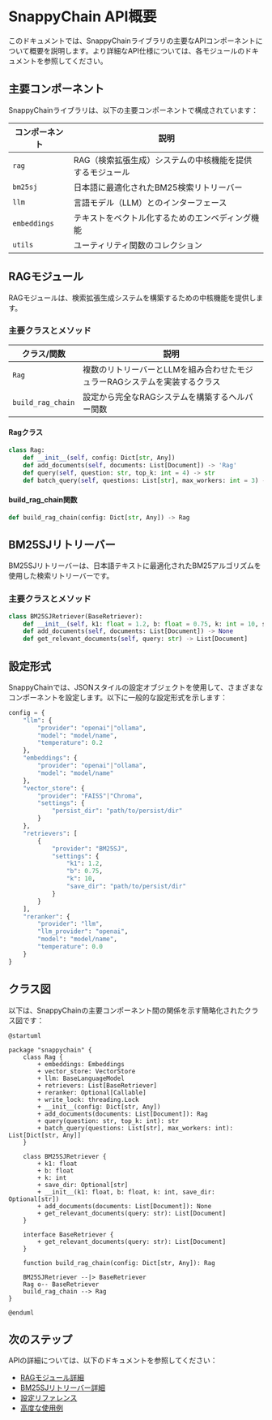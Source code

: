 # SnappyChain API概要

このドキュメントでは、SnappyChainライブラリの主要なAPIコンポーネントについて概要を説明します。より詳細なAPI仕様については、各モジュールのドキュメントを参照してください。

## 主要コンポーネント

SnappyChainライブラリは、以下の主要コンポーネントで構成されています：

| コンポーネント | 説明 |
|--------------|------|
| `rag` | RAG（検索拡張生成）システムの中核機能を提供するモジュール |
| `bm25sj` | 日本語に最適化されたBM25検索リトリーバー |
| `llm` | 言語モデル（LLM）とのインターフェース |
| `embeddings` | テキストをベクトル化するためのエンベディング機能 |
| `utils` | ユーティリティ関数のコレクション |

## RAGモジュール

RAGモジュールは、検索拡張生成システムを構築するための中核機能を提供します。

### 主要クラスとメソッド

| クラス/関数 | 説明 |
|------------|------|
| `Rag` | 複数のリトリーバーとLLMを組み合わせたモジュラーRAGシステムを実装するクラス |
| `build_rag_chain` | 設定から完全なRAGシステムを構築するヘルパー関数 |

#### Ragクラス

```python
class Rag:
    def __init__(self, config: Dict[str, Any])
    def add_documents(self, documents: List[Document]) -> 'Rag'
    def query(self, question: str, top_k: int = 4) -> str
    def batch_query(self, questions: List[str], max_workers: int = 3) -> List[Dict[str, Any]]
```

#### build_rag_chain関数

```python
def build_rag_chain(config: Dict[str, Any]) -> Rag
```

## BM25SJリトリーバー

BM25SJリトリーバーは、日本語テキストに最適化されたBM25アルゴリズムを使用した検索リトリーバーです。

### 主要クラスとメソッド

```python
class BM25SJRetriever(BaseRetriever):
    def __init__(self, k1: float = 1.2, b: float = 0.75, k: int = 10, save_dir: Optional[str] = None)
    def add_documents(self, documents: List[Document]) -> None
    def get_relevant_documents(self, query: str) -> List[Document]
```

## 設定形式

SnappyChainでは、JSONスタイルの設定オブジェクトを使用して、さまざまなコンポーネントを設定します。以下に一般的な設定形式を示します：

```python
config = {
    "llm": {
        "provider": "openai"|"ollama",
        "model": "model/name",
        "temperature": 0.2
    },
    "embeddings": {
        "provider": "openai"|"ollama",
        "model": "model/name"
    },
    "vector_store": {
        "provider": "FAISS"|"Chroma",
        "settings": {
            "persist_dir": "path/to/persist/dir"
        }
    },
    "retrievers": [
        {
            "provider": "BM25SJ",
            "settings": {
                "k1": 1.2,
                "b": 0.75,
                "k": 10,
                "save_dir": "path/to/persist/dir"
            }
        }
    ],
    "reranker": {
        "provider": "llm",
        "llm_provider": "openai",
        "model": "model/name",
        "temperature": 0.0
    }
}
```

## クラス図

以下は、SnappyChainの主要コンポーネント間の関係を示す簡略化されたクラス図です：

```plantuml
@startuml

package "snappychain" {
    class Rag {
        + embeddings: Embeddings
        + vector_store: VectorStore
        + llm: BaseLanguageModel
        + retrievers: List[BaseRetriever]
        + reranker: Optional[Callable]
        + write_lock: threading.Lock
        + __init__(config: Dict[str, Any])
        + add_documents(documents: List[Document]): Rag
        + query(question: str, top_k: int): str
        + batch_query(questions: List[str], max_workers: int): List[Dict[str, Any]]
    }
    
    class BM25SJRetriever {
        + k1: float
        + b: float
        + k: int
        + save_dir: Optional[str]
        + __init__(k1: float, b: float, k: int, save_dir: Optional[str])
        + add_documents(documents: List[Document]): None
        + get_relevant_documents(query: str): List[Document]
    }
    
    interface BaseRetriever {
        + get_relevant_documents(query: str): List[Document]
    }
    
    function build_rag_chain(config: Dict[str, Any]): Rag
    
    BM25SJRetriever --|> BaseRetriever
    Rag o-- BaseRetriever
    build_rag_chain --> Rag
}

@enduml
```

## 次のステップ

APIの詳細については、以下のドキュメントを参照してください：

- [RAGモジュール詳細](../api/rag.md)
- [BM25SJリトリーバー詳細](../api/bm25sj.md)
- [設定リファレンス](../api/config.md)
- [高度な使用例](../examples/index.md) 